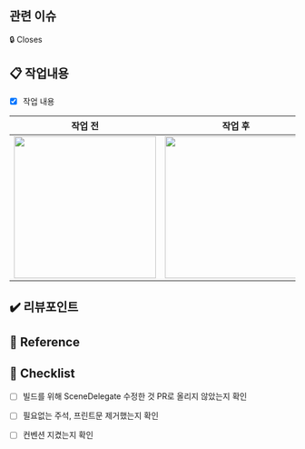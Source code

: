 ##  관련 이슈
🔒 Closes  
<!-- 관련있는 이슈 번호(#000)를 적으면 자동으로 해당 이슈를 close합니다. -->


## 📋 작업내용
<!-- 작업 내용과 이미지를 첨부해주세요. -->
- [x] 작업 내용

<!-- (+스크린샷)이 있다면 적어주세요. 없으면 지워주세요-->
|작업 전|작업 후|
|:---:|:---:|
|<img width="250" src="">|<img width="250" src="">|


## ✔️ 리뷰포인트
<!-- 리뷰가 필요한 포인트와 해당 되는 커밋을 링크로 걸어주세요. -->


## 📔 Reference
<!-- 참고한 자료를 작성해주세요 -->


## 📝 Checklist
- [ ] 빌드를 위해 SceneDelegate 수정한 것 PR로 올리지 않았는지 확인
- [ ] 필요없는 주석, 프린트문 제거했는지 확인
- [ ] 컨벤션 지켰는지 확인


